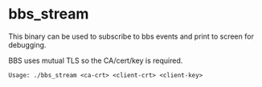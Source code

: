# bbs_stream

This binary can be used to subscribe to bbs events and print to screen for debugging. 

BBS uses mutual TLS so the CA/cert/key is required.

```Usage: ./bbs_stream <ca-crt> <client-crt> <client-key>```
